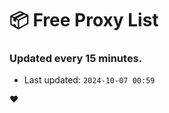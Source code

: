 # :package: Free Proxy List
### Updated every 15 minutes.

- Last updated: `2024-10-07 00:59`

:heart:
